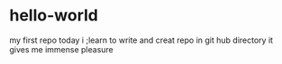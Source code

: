 # hello-world
my first repo
today i ;learn to write and creat repo in git hub directory
it gives me immense pleasure
